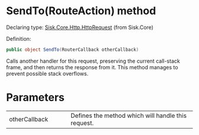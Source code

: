 <!--

Copyrights 2023 Sisk Framework - CypherPotato
Published under MIT license

!!! DO NOT EDIT THIS FILE !!!
This file was generated by a tool in the Sisk package. To edit the information in this documentation,
edit the XML documentation present in the Sisk source code.

-->


# SendTo(RouteAction) method

Declaring type: [Sisk.Core.Http.HttpRequest](/read?q=/contents/spec/Sisk.Core.Http.HttpRequest.md) (from Sisk.Core)


Definition:

```cs
public object SendTo(RouterCallback otherCallback)
```

Calls another handler for this request, preserving the current call-stack frame, and then returns the response from it. This method manages to prevent possible stack overflows.


# Parameters

<table>
    <tbody>
<tr>
    <td width="33%">otherCallback</td>
    <td>Defines the  method which will handle this request.</td>
</tr>
    </tbody>
</table>
